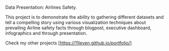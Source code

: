 Data Presentation: Airlines Safety.

This project is to demonstrate the ability to gathering different datasets and tell a compelling story using various visualization techniques about prevailing Airline safety facts through blogpost, executive dashboard, infographics and through presentation. 

Check my other projects [https://11leven.github.io/portfolio/]




